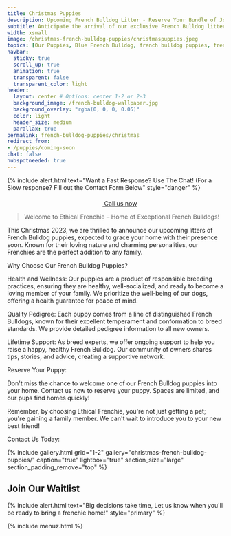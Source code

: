 ```yaml
---
title: Christmas Puppies
description: Upcoming French Bulldog Litter - Reserve Your Bundle of Joy Today!
subtitle: Anticipate the arrival of our exclusive French Bulldog litters this Christmas 2023. Reserve your playful, affectionate puppy now and join our family of happy pet owners.
width: xsmall
image: /christmas-french-bulldog-puppies/christmaspuppies.jpeg
topics: [Our Puppies, Blue French Bulldog, french bulldog puppies, french bulldog puppies for sale.]
navbar:
  sticky: true
  scroll_up: true
  animation: true
  transparent: false
  transparent_color: light
header:
  layout: center # Options: center 1-2 or 2-3
  background_image: /french-bulldog-wallpaper.jpg
  background_overlay: "rgba(0, 0, 0, 0.05)"
  color: light
  header_size: medium
  parallax: true
permalink: french-bulldog-puppies/christmas
redirect_from: 
- /puppies/coming-soon
chat: false
hubspotneeded: true
---
```

{% include alert.html text="Want a Fast Response? Use The Chat! (For a Slow response? Fill out the Contact Form Below" style="danger" %}


<center><a class="uk-button uk-button-danger uk-border-pill uk-button-xlarge my-border-rounded" href="tel:212-739-0182">
    <span data-uk-icon="phone" class="uk-icon">
        <svg width="20" height="20" viewBox="0 0 20 20" xmlns="http://www.w3.org/2000/svg"></svg>
    </span>
    Call us now
</a>
</center>


> Welcome to Ethical Frenchie – Home of Exceptional French Bulldogs!

This Christmas 2023, we are thrilled to announce our upcoming litters of French Bulldog puppies, expected to grace your home with their presence soon. Known for their loving nature and charming personalities, our Frenchies are the perfect addition to any family.

Why Choose Our French Bulldog Puppies?

Health and Wellness: Our puppies are a product of responsible breeding practices, ensuring they are healthy, well-socialized, and ready to become a loving member of your family. We prioritize the well-being of our dogs, offering a health guarantee for peace of mind.

Quality Pedigree: Each puppy comes from a line of distinguished French Bulldogs, known for their excellent temperament and conformation to breed standards. We provide detailed pedigree information to all new owners.

Lifetime Support: As breed experts, we offer ongoing support to help you raise a happy, healthy French Bulldog. Our community of owners shares tips, stories, and advice, creating a supportive network.

Reserve Your Puppy:

Don't miss the chance to welcome one of our French Bulldog puppies into your home. Contact us now to reserve your puppy. Spaces are limited, and our pups find homes quickly!

Remember, by choosing Ethical Frenchie, you're not just getting a pet; you're gaining a family member. We can't wait to introduce you to your new best friend!

Contact Us Today:

{% include gallery.html 
	grid="1-2"
	gallery="christmas-french-bulldog-puppies/"
	caption="true"
	lightbox="true"
  section_size="large"
  section_padding_remove="top"
%}

## Join Our Waitlist
{% include alert.html text="Big decisions take time, Let us know when you'll be ready to bring a frenchie home!" style="primary" %}
<script charset="utf-8" type="text/javascript" src="//js.hsforms.net/forms/shell.js"></script>
<script>
  hbspt.forms.create({
	region: "na1",
	portalId: "5322352",
	formId: "e974b071-5f49-4a35-a671-ec03d8f360e4"
});
</script>

{% include menuz.html %}